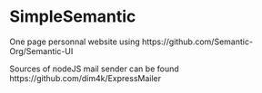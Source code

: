 SimpleSemantic
=====
<p>One page personnal website using https://github.com/Semantic-Org/Semantic-UI</p>
<p>Sources of nodeJS mail sender can be found https://github.com/dim4k/ExpressMailer</p>
